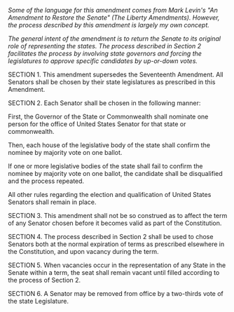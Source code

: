 _Some of the language for this amendment comes from Mark Levin's "An Amendment to Restore the Senate" (The Liberty Amendments). However, the process described by this amendment is largely my own concept._

_The general intent of the amendment is to return the Senate to its original role of representing the states. The process described in Section 2 facilitates the process by involving state governors and forcing the legislatures to approve specific candidates by up-or-down votes._

SECTION 1. This amendment supersedes the Seventeenth Amendment. All Senators shall be chosen by their state legislatures as prescribed in this Amendment.

SECTION 2. Each Senator shall be chosen in the following manner:

First, the Governor of the State or Commonwealth shall nominate one person for the office of United States Senator for that state or commonwealth.

Then, each house of the legislative body of the state shall confirm the nominee by majority vote on one ballot.

If one or more legislative bodies of the state shall fail to confirm the nominee by majority vote on one ballot, the candidate shall be disqualified and the process repeated.

All other rules regarding the election and qualification of United States Senators shall remain in place.

SECTION 3. This amendment shall not be so construed as to affect the term of any Senator chosen before it becomes valid as part of the Constitution.

SECTION 4. The process described in Section 2 shall be used to chose Senators both at the normal expiration of terms as prescribed elsewhere in the Constitution, and upon vacancy during the term.

SECTION 5. When vacancies occur in the representation of any State in the Senate within a term, the seat shall remain vacant until filled according to the process of Section 2.

SECTION 6. A Senator may be removed from office by a two-thirds vote of the state Legislature.
